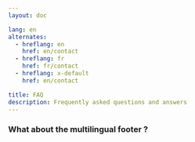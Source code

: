 ```yaml
---
layout: doc

lang: en
alternates:
  - hreflang: en
    href: en/contact
  - hreflang: fr
    href: fr/contact
  - hreflang: x-default
    href: en/contact

title: FAQ
description: Frequently asked questions and answers
---
```



### What about the multilingual footer ?

